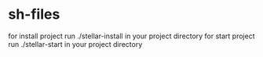 sh-files
========
 for install project run ./stellar-install in your project directory
 for start project run ./stellar-start in your project directory
